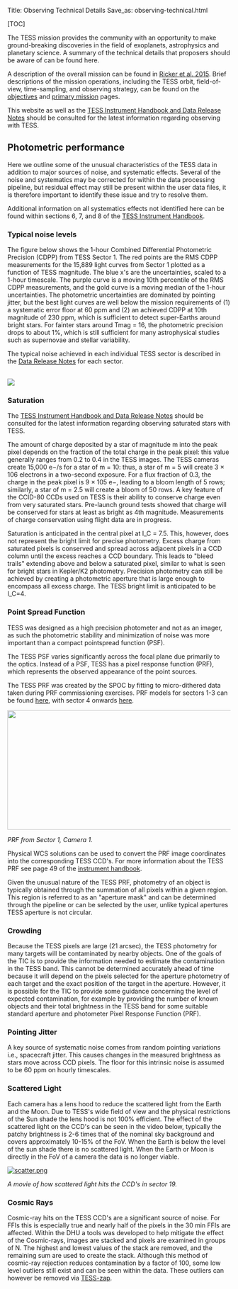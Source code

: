 Title: Observing Technical Details
Save_as: observing-technical.html

[TOC]

The TESS mission provides the community with an opportunity to make ground-breaking discoveries in the field of exoplanets, astrophysics and planetary science. A summary of the technical details that proposers should be aware of can be found here.

A description of the overall mission can be found in [Ricker et al. 2015](http://adsabs.harvard.edu/abs/2015JATIS...1a4003R). Brief descriptions of the mission operations, including the TESS orbit, field-of-view, time-sampling, and observing strategy, can be found on the [objectives](objectives.html) and [primary mission](primary.html) pages.

This website as well as the [TESS Instrument Handbook and Data Release Notes](documentation.html) should be consulted for the latest information regarding observing with TESS.

## Photometric performance
Here we outline some of the unusual characteristics of the TESS data in addition to major sources of noise, and systematic effects. Several of the noise and systematics may be corrected for within the data processing pipeline, but residual effect may still be present within the user data files, it is therefore important to identify these issue and try to resolve them. 

Additional information on all systematics effects not identified here can be found within sections 6, 7, and 8 of the [TESS Instrument Handbook](https://archive.stsci.edu/files/live/sites/mast/files/home/missions-and-data/active-missions/tess/_documents/TESS_Instrument_Handbook_v0.1.pdf).

### Typical noise levels

The figure below shows the 1-hour Combined Differential Photometric Precision (CDPP) from TESS Sector 1. The red points are the RMS CDPP measurements for the 15,889 light curves from Sector 1 plotted as a function of TESS magnitude. The blue x's are the uncertainties, scaled to a 1-hour timescale. The purple curve is a moving 10th percentile of the RMS CDPP measurements, and the gold curve is a moving median of the 1-hour uncertainties. The photometric uncertainties are dominated by pointing jitter, but the best light curves are well below the mission requirements of (1) a systematic error floor at 60 ppm and (2) an achieved CDPP at 10th magnitude of 230 ppm, which is sufficient to detect super-Earths around bright stars. For fainter stars around Tmag = 16, the photometric precision drops to about 1%, which is still sufficient for many astrophysical studies such as supernovae and stellar variability.

The typical noise achieved in each individual TESS sector is described in the [Data Release Notes](https://archive.stsci.edu/tess/tess_drn.html) for each sector.

<br/>
<img class="img-responsive" style="max-width:67%;" src="images/giprogram/cdpp_sector1.png">
<br/>

### Saturation

The [TESS Instrument Handbook and Data Release Notes](documentation.html) should be consulted for the latest information regarding observing saturated stars with TESS. 

The amount of charge deposited by a star of magnitude m into the peak pixel depends on the fraction of the total charge in the peak pixel: this value generally ranges from 0.2 to
0.4 in the TESS images. The TESS cameras create 15,000 e−/s for a star of m = 10: thus, a star of m = 5 will create 3 × 106 electrons in a two-second exposure. For a flux fraction
of 0.3, the charge in the peak pixel is 9 × 105 e−, leading to a bloom length of 5 rows; similarly, a star of m = 2.5 will create a bloom of 50 rows. A key feature of the CCID-80 CCDs used on TESS is their ability to conserve charge even from very saturated stars. Pre-launch ground tests showed that charge will be conserved for stars at least as bright as 4th magnitude. Measurements of charge conservation using flight data are in progress.

Saturation is anticipated in the central pixel at I_C = 7.5. This, however, does not represent the bright limit for precise photometry. Excess charge from saturated pixels is conserved and spread across adjacent pixels in a CCD column until the excess reaches a CCD boundary. This leads to "bleed trails" extending above and below a saturated pixel, similar to what is seen for bright stars in Kepler/K2 photometry. Precision photometry can still be achieved by creating a photometric aperture that is large enough to encompass all excess charge. The TESS bright limit is anticipated to be I_C=4. 

### Point Spread Function
TESS was designed as a high precision photometer and not as an imager, as such the photometric stability and minimization of noise was more important than a compact pointspread function (PSF).

The TESS PSF varies significantly across the focal plane due primarily to the optics. Instead of a PSF, TESS has a pixel response function (PRF), which represents the observed appearance of the point sources. 

The TESS PRF was created by the SPOC by fitting to micro-dithered data taken during PRF commissioning exercises. PRF models for sectors 1-3 can be found [here](https://archive.stsci.edu/missions/tess/models/prf_fitsfiles/start_s0001/), with sector 4 onwards [here](https://archive.stsci.edu/missions/tess/models/prf_fitsfiles/start_s0004/).

<p align="center">
  <img width="800" height="270" src="/images/tess_psf.png">
</p>

*PRF from Sector 1, Camera 1.*

Physical WCS solutions can be used to convert the PRF image coordinates into the corresponding TESS CCD's.
For more information about the TESS PRF see page 49 of the [instrument handbook](https://archive.stsci.edu/files/live/sites/mast/files/home/missions-and-data/active-missions/tess/_documents/TESS_Instrument_Handbook_v0.1.pdf).

Given the unusual nature of the TESS PRF, photometry of an object is typically obtained through the summation of all pixels within a given region. This region is referred to as an "aperture mask" and can be determined through the pipeline or can be selected  by the user,  unlike typical apertures TESS aperture is not circular. 

### Crowding
Because the TESS pixels are large (21 arcsec), the TESS photometry for many targets will be contaminated by nearby objects. One of the goals of the TIC is to provide the information needed to estimate the contamination in the TESS band. This cannot be determined accurately ahead of time because it will depend on the pixels selected for the aperture photometry of each target and the exact position of the target in the aperture. However, it is possible for the TIC to provide some guidance concerning the level of expected contamination, for example by providing the number of known objects and their total brightness in the TESS band for some suitable standard aperture and photometer Pixel Response Function (PRF). 

### Pointing Jitter
A key source of systematic noise comes from random pointing variations i.e., spacecraft jitter. This causes changes in the measured brightness as stars move across CCD pixels. The floor for this intrinsic noise is assumed to be 60 ppm on hourly timescales.

### Scattered Light

Each camera has a lens hood to reduce the scattered light from the Earth and the Moon. Due to TESS's wide field of view and the physical restrictions of the Sun shade the lens hood is not 100% efficient. The effect  of the scattered  light on the CCD's can be seen in the video  below, typically the patchy brightness  is 2-6 times that of the nominal sky background and covers approximately 10-15% of the FoV. When the Earth is  below the level  of the sun shade there  is no scattered light. When the Earth or Moon is directly in the FoV of a camera the data is no longer viable.

[![scatter.png](/images/scatter.png)](https://www.youtube.com/watch?v=SP4QSF9G6FA "Scattered Light")

*A movie of how scattered light hits the CCD's in sector 19.*


### Cosmic Rays
Cosmic-ray hits on the TESS CCD's are a significant source of noise. For FFIs this is  especially true and nearly half of the pixels in the 30 min FFIs are affected. Within the DHU a tools was developed to help mitigate the effect  of  the Cosmic-rays, images are  stacked and pixels are examined in groups of N. The highest and lowest values of the stack are removed, and the remaining sum are used to create the stack. Although this method of cosmic-ray rejection reduces contamination by a factor of  100,  some  low level outliers  still exist and can be seen within the data. These outliers  can however be removed via [TESS-zap](https://github.com/zkbt/tess-zap).

